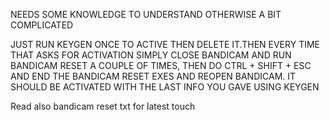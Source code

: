 NEEDS SOME KNOWLEDGE TO UNDERSTAND OTHERWISE A BIT COMPLICATED


JUST RUN KEYGEN ONCE TO ACTIVE THEN DELETE IT.THEN EVERY TIME THAT ASKS FOR ACTIVATION SIMPLY CLOSE BANDICAM
AND RUN BANDICAM RESET A COUPLE OF TIMES, THEN DO CTRL + SHIFT + ESC AND END THE BANDICAM RESET EXES AND REOPEN BANDICAM.
IT SHOULD BE ACTIVATED WITH THE LAST INFO YOU GAVE USING KEYGEN

Read also bandicam reset txt for latest touch 
